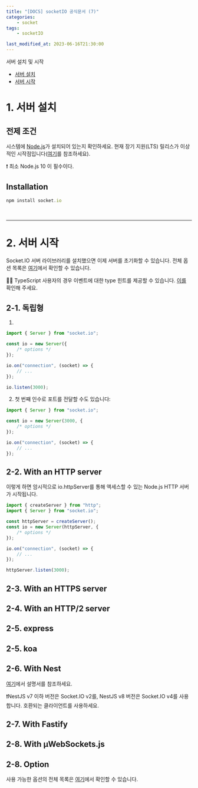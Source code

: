 ```yaml
---
title: "[DOCS] socketIO 공식문서 (7)"
categories:
    - socket
tags:
    - socketIO

last_modified_at: 2023-06-16T21:30:00
---
```


서버 설치 및 시작

-   [서버 설치](https://socket.io/docs/v4/server-installation/)
-   [서버 시작](https://socket.io/docs/v4/server-initialization/)

# 1. 서버 설치

## 전제 조건

시스템에 [Node.js](https://nodejs.org/en)가 설치되어 있는지 확인하세요. 현재 장기 지원(LTS) 릴리스가 이상적인 시작점입니다([여기](https://github.com/nodejs/Release#release-schedule)를 참조하세요).

❗️ 최소 Node.js 10 이 필수이다.

## Installation

```ts
npm install socket.io
```

<br>

---

# 2. 서버 시작

Socket.IO 서버 라이브러리를 설치했으면 이제 서버를 초기화할 수 있습니다. 전체 옵션 목록은 [여기](https://socket.io/docs/v4/server-options/)에서 확인할 수 있습니다.

☝🏻 TypeScript 사용자의 경우 이벤트에 대한 type 힌트를 제공할 수 있습니다. [이를](https://socket.io/docs/v4/typescript/) 확인해 주세요.

## 2-1. 독립형

1.

```ts
import { Server } from "socket.io";

const io = new Server({
    /* options */
});

io.on("connection", (socket) => {
    // ...
});

io.listen(3000);
```

2. 첫 번째 인수로 포트를 전달할 수도 있습니다:

```ts
import { Server } from "socket.io";

const io = new Server(3000, {
    /* options */
});

io.on("connection", (socket) => {
    // ...
});
```

## 2-2. With an HTTP server

이렇게 하면 암시적으로 io.httpServer를 통해 액세스할 수 있는 Node.js HTTP 서버가 시작됩니다.

```ts
import { createServer } from "http";
import { Server } from "socket.io";

const httpServer = createServer();
const io = new Server(httpServer, {
    /* options */
});

io.on("connection", (socket) => {
    // ...
});

httpServer.listen(3000);
```

## 2-3. With an HTTPS server

## 2-4. With an HTTP/2 server

## 2-5. express

## 2-5. koa

## 2-6. With Nest

[여기](https://docs.nestjs.com/websockets/gateways)에서 설명서를 참조하세요.

❗️NestJS v7 이하 버전은 Socket.IO v2를, NestJS v8 버전은 Socket.IO v4를 사용합니다. 호환되는 클라이언트를 사용하세요.

## 2-7. With Fastify

## 2-8. With µWebSockets.js

## 2-8. Option

사용 가능한 옵션의 전체 목록은 [여기](https://socket.io/docs/v4/server-options/)에서 확인할 수 있습니다.
